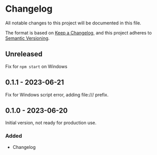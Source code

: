 # Changelog

All notable changes to this project will be documented in this file.

The format is based on [Keep a Changelog](https://keepachangelog.com/en/1.0.0/),
and this project adheres to [Semantic Versioning](https://semver.org/spec/v2.0.0.html).

## Unreleased

Fix for `npm start` on Windows

## 0.1.1 - 2023-06-21

Fix for Windows script error, adding file:/// prefix.

## 0.1.0 - 2023-06-20

Initial version, not ready for production use.

### Added

- Changelog
